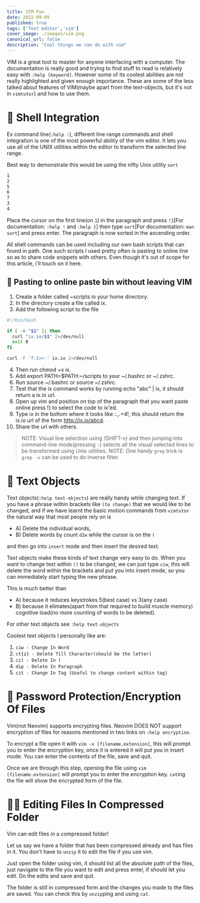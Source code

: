 ```yaml
---
title: VIM Fun
date: 2022-09-09
published: true
tags: ['Text editor','vim']
cover_image: ./images/vim.png
canonical_url: false
description: "Cool things we can do with vim"
---
```


VIM is a great tool to master for anyone interfacing with a computer. The documentation is really good and trying to find stuff to read is relatively easy with `:help [keyword]`.
However some of its coolest abilities are not really highlighted and given enough importance. These are some of the less talked about features of VIM(maybe apart from the text-objects, but it's not in `vimtutor`) and how to use them.

# 🐚 Shell Integration
Ex command line(`:help :`), different line range commands and shell integration is one of the most powerful ability of the vim editor. It lets you use all of the UNIX utilities within the editor to transform the selected line range.

Best way to demonstrate this would be using the nifty Unix utility `sort`
```md
1
2
5
6
7
3
4
```
Place the cursor on the first line(on `1`) in the paragraph and press `!}`[For documentation: `:help !` and `:help }`] then type `sort`[For documentation: `man sort`] and press enter. The paragraph is now sorted in the ascending order.

All shell commands can be used including our own bash scripts that can found in path. One such scripts I used pretty often is pasting to online line so as to share code snippets with others. Even though it's out of scope for this article, i'll touch on it here.

## 🔗 Pasting to online paste bin without leaving VIM
1. Create a folder called ~scripts in your home directory.
2. In the directory create a file called ix.
3. Add the following script to the file
```bash
#!/bin/bash

if [ -n "$1" ]; then
  curl "ix.io/$1" 2>/dev/null
  exit 0
fi

curl -F 'f:1=<-' ix.io 2>/dev/null
```
4. Then run chmod +x ix.
5. Add export PATH=$PATH:~/scripts to your ~/.bashrc or ~/.zshrc.
6. Run source ~/.bashrc or source ~/.zshrc.
7. Test that the ix command works by running echo "abc" | ix, it should return a ix.io url.
8. Open up vim and position on top of the paragraph that you want paste online press !} to select the code to ix'ed.
9. Type ix in the bottom where it looks like :.,.+4!, this should return the ix.io url of the form http://ix.io/abcd.
10. Share the url with others.

> NOTE: Visual line selection using (SHIFT-v) and then jumping into command-line mode(pressing `:`) selects all the visual selected lines to be transformed using Unix utilities.
> NOTE: One handy `grep` trick is `grep -v` can be used to do inverse filter.

# 💬 Text Objects
Text objects(`:help text-objects`) are really handy while changing text. If you have a phrase within brackets like `(to change)` that we would like to be changed, and if we have learnt the basic motion commands from `vimtutor` the natural way that most people rely on is
* A) Delete the individual words,
* B) Delete words by count `d2w` while the cursor is on the `(`

and then go into `insert` mode and then insert the desired text.

Text objects make these kinds of text change very easy to do. When you want to change text within `()` to be changed, we can just type `ciw`, this will delete the word within the brackets and put you into insert mode, so you can immediately start typing the new phrase.

This is much better than
- A) because it reduces keystrokes 5(best case) vs 3(any case)
- B) because it elimates(apart from that required to build muscle memory) cognitive load(no more counting of words to be deleted).

For other text objects see `:help text-objects`

Coolest text objects I personally like are:
1. `ciw - Change In Word`
2. `ct{z} - Delete Till Character(should be the letter)`
3. `ci( - Delete In (`
4. `dip - Delete In Paragraph`
5. `cit - Change In Tag (Useful to change content within tag)`

# 🎫 Password Protection/Encryption Of Files
Vim(not Neovim) supports encrypting files. Neovim DOES NOT support encryption of files for reasons mentioned in two links on `:help encryption`.

To encrypt a file open it with `vim -x [filename.extension]`, this will prompt you to enter the encryption key, once it is entered it will put you in insert mode. You can enter the contents of the file, save and quit.

Once we are through this step, opening the file using `vim [filename.extension]` will prompt you to enter the encryption key. `cat`ing the file will show the encrypted form of the file.

# ✍🏻 Editing Files In Compressed Folder
Vim can edit files in a compressed folder!

Let us say we have a folder that has been compressed already and has files in it. You don't have to `unzip` it to edit the file if you use vim.

Just open the folder using vim, it should list all the absolute path of the files, just navigate to the file you want to edit and press enter, if should let you edit. Do the edits and save and quit.

The folder is still in compressed form and the changes you made to the files are saved. You can check this by `unzip`ping and using `cat`.
